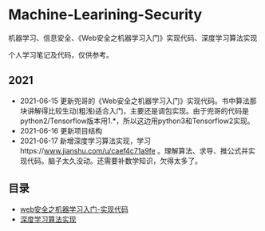 # Machine-Learining-Security

机器学习、信息安全、《Web安全之机器学习入门》实现代码、深度学习算法实现

个人学习笔记及代码，仅供参考。

## 2021
- 2021-06-15 更新兜哥的《Web安全之机器学习入门》实现代码。书中算法那块讲解得比较生动(粗浅)适合入门，主要还是调包实现。由于兜哥的代码是python2/Tensorflow版本用1.*，所以这边用python3和Tensorflow2实现。
- 2021-06-16 更新项目结构
- 2021-06-17 新增深度学习算法实现，学习https://www.jianshu.com/u/caef4c71a9fe 。理解算法、求导、推公式并实现代码。脑子太久没动。还需要补数学知识，欠得太多了。


## 目录

- [web安全之机器学习入门-实现代码](web安全之机器学习入门)
- [深度学习算法实现](深度学习算法实现)